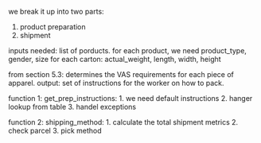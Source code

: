 we break it up into two parts:
1. product preparation
2. shipment


inputs needed: list of porducts.
for each product, we need product_type, gender, size
for each carton: actual_weight, length, width, height

from section 5.3:
determines the VAS requirements for each piece of apparel.
output: set of instructions for the worker on how to pack.

function 1: get_prep_instructions:
    1. we need default instructions
    2. hanger lookup from table
    3. handel exceptions

function 2: shipping_method:
    1. calculate the total shipment metrics
    2. check parcel 
    3. pick method